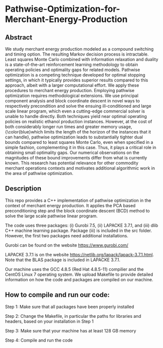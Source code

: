 # Pathwise-Optimization-for-Merchant-Energy-Production

## Abstract
We study merchant energy production modeled as a compound switching and timing option. The resulting Markov decision process is intractable. Least squares Monte Carlo combined with information relaxation and duality is a state-of-the-art reinforcement learning methodology to obtain operating policies and optimality gaps for related models. Pathwise optimization is a competing technique developed for optimal stopping settings, in which it typically provides superior results compared to this approach, albeit with a larger computational effort. We apply these procedures to merchant energy production. Employing pathwise optimization requires methodological extensions. We use principal component analysis and block coordinate descent in novel ways to respectively precondition and solve the ensuing ill-conditioned and large scale linear program, which even a cutting-edge commercial solver is unable to handle directly. Both techniques yield near optimal operating policies on realistic ethanol production instances. However, at the cost of both considerably longer run times and greater memory usage, {\color{blue}which limits the length of the horizon of the instances that it can handle}, pathwise optimization leads to substantially tighter dual bounds compared to least squares Monte Carlo, even when specified in a simple fashion, complementing it in this case. Thus, it plays a critical role in obtaining small optimality gaps. Our numerical observations on the magnitudes of these bound improvements differ from what is currently known. This research has potential relevance for other commodity merchant operations contexts and motivates additional algorithmic work in the area of pathwise optimization.

## Description
This repo provides a C++ implementation of pathwise optimization in the context of merchant energy production. It applies the PCA based preconditioning step and the block coordinate descent (BCD) method to solve the large scale pathwise linear program.

The code uses three packages: (i) Gurobi 7.5, (ii) LAPACKE 3.7.1, and (iii) dlib C++ machine learning package. Package (iii) is included in the src folder. However, the first two packages need additional installations. 

Gurobi can be found on the website https://www.gurobi.com/

LAPACKE 3.7.1 is on the website https://netlib.org/lapack/lapack-3.7.1.html. Note that the BLAS package is included in LAPACKE 3.7.1.

Our machine uses the GCC 4.8.5 (Red Hat 4.8.5-11) compilier and the CentOS Linux 7 operating system. We upload Makefile to provide detailed information on how the code and packages are compiled on our machine.

## How to compile and run our code:
Step 1: Make sure that all packages have been properly installed

Step 2: Change the Makefile, in particular the paths for libraries and headers, based on your installation in Step 1

Step 3: Make sure that your machine has at least 128 GB memory

Step 4: Compile and run the code
